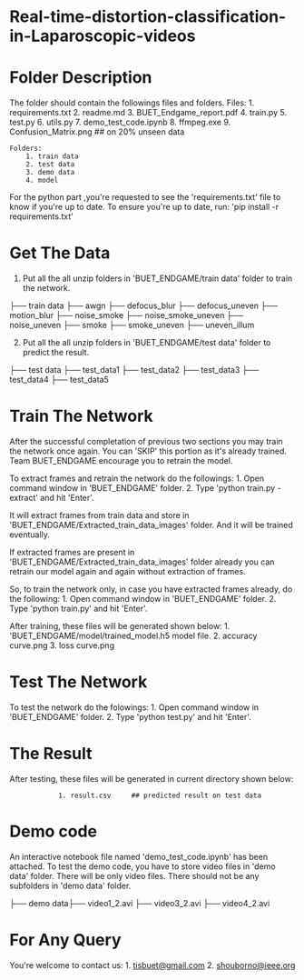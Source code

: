 # Real-time-distortion-classification-in-Laparoscopic-videos
# Folder Description

The folder should contain the followings files and folders.
	Files:
		1. requirements.txt
		2. readme.md
		3. BUET_Endgame_report.pdf
		4. train.py
		5. test.py
		6. utils.py
		7. demo_test_code.ipynb
		8. ffmpeg.exe
		9. Confusion_Matrix.png       ## on 20% unseen data
	       
	Folders:
		1. train data
		2. test data
		3. demo data
		4. model
					
For the python part ,you're requested to see the 'requirements.txt' file to know if you're up to date. To ensure you're up to date, run:
		'pip install -r requirements.txt'
	

	
# Get The Data 

1. Put all the all unzip folders in 'BUET_ENDGAME/train data' folder to train the network.

├── train data ├── awgn
 	       ├── defocus_blur
	       ├── defocus_uneven
	       ├── motion_blur
	       ├── noise_smoke
	       ├── noise_smoke_uneven
	       ├── noise_uneven
	       ├── smoke
	       ├── smoke_uneven
	       ├── uneven_illum

2. Put all the all unzip folders in 'BUET_ENDGAME/test data' folder to predict the result.

├── test data ├── test_data1
 	      ├── test_data2
	      ├── test_data3
	      ├── test_data4
	      ├── test_data5
 



# Train The Network

After the successful completation of previous two sections you may train the network once again. You can 'SKIP' this portion as it's already trained.
Team BUET_ENDGAME encourage you to retrain the model.

To extract frames and retrain the network do the followings:
			1. Open command window in 'BUET_ENDGAME' folder.
			2. Type 'python train.py -extract' and hit 'Enter'.

It will extract frames from train data and store in 'BUET_ENDGAME/Extracted_train_data_images' folder. And it will be trained eventually.

If extracted frames are present in 'BUET_ENDGAME/Extracted_train_data_images' folder already you can retrain our model again and again without extraction of frames.

So, to train the network only, in case you have extracted frames already, do the following:
			1. Open command window in 'BUET_ENDGAME' folder.
			2. Type 'python train.py' and hit 'Enter'.


After training, these files will be generated shown below:
			1. 'BUET_ENDGAME/model/trained_model.h5 model file.
			2. accuracy curve.png 
	       		3. loss curve.png 





# Test The Network 
 
To test the network do the folowings:
			1. Open command window in 'BUET_ENDGAME' folder.
			2. Type 'python test.py' and hit 'Enter'.





# The Result 

After testing, these files will be generated in current directory shown below:

	       		1. result.csv     ## predicted result on test data
	

		
# Demo code

An interactive notebook file named 'demo_test_code.ipynb' has been attached. To test the demo code, you have to store video files in 'demo data' folder. There will be only video files. There should not be any subfolders in 'demo data' folder.

├── demo data├── video1_2.avi
 	     ├── video3_2.avi
	     ├── video4_2.avi
 


# For Any Query
You're welcome to contact us:
	1. tisbuet@gmail.com
	2. shouborno@ieee.org


